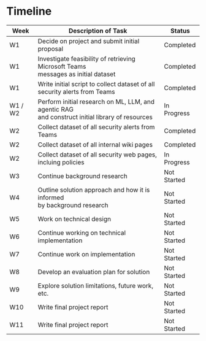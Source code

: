 # Timeline

| **Week** | **Description of Task**                                                                             | **Status**  |
|----------|-----------------------------------------------------------------------------------------------------|-------------|
| W1       | Decide on project and submit initial proposal                                                       | Completed   |
| W1       | Investigate feasibility of retrieving Microsoft Teams <br> messages as initial dataset              | Completed   |
| W1       | Write initial script to collect dataset of all <br> security alerts from Teams                      | Completed   |
| W1 / W2  | Perform initial research on ML, LLM, and agentic RAG<br> and construct initial library of resources | In Progress |
| W2       | Collect dataset of all security alerts from Teams                                                   | Completed   |
| W2       | Collect dataset of all internal wiki pages                                                          | Completed   |
| W2       | Collect dataset of all security web pages, incluing policies                                        | In Progress |
| W3       | Continue background research                                                                        | Not Started |
| W4       | Outline solution approach and how it is informed <br> by background research                        | Not Started |
| W5       | Work on technical design                                                                            | Not Started |
| W6       | Continue working on technical implementation                                                        | Not Started |
| W7       | Continue work on implementation                                                                     | Not Started |
| W8       | Develop an evaluation plan for solution                                                             | Not Started |
| W9       | Explore solution limitations, future work, etc.                                                     | Not Started |
| W10      | Write final project report                                                                          | Not Started |
| W11      | Write final project report                                                                          | Not Started |
